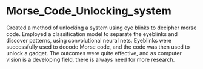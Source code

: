 # Morse_Code_Unlocking_system
Created a method of unlocking a system using eye blinks to decipher morse code. 
Employed a classification model to separate the eyeblinks and discover patterns, using convolutional neural nets.
Eyeblinks were successfully used to decode Morse code, and the code was then used to unlock a gadget. 
The outcomes were quite effective, and as computer vision is a developing field, there is always need for more research.
